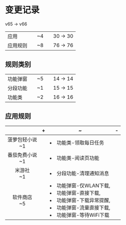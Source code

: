 # 变更记录

v65 -> v66

||||||
|-|:-:|:-:|:-:|:-:|
|应用||~4||30 -> 30|
|应用规则||~8||76 -> 76|

## 规则类别

||||||
|-|:-:|:-:|:-:|:-:|
|功能弹窗||~5||14 -> 14|
|分段功能||~1||15 -> 15|
|功能类||~2||16 -> 16|

## 应用规则

||+|~|-|
|:-:|-|-|-|
|菠萝包轻小说<br>~1||<li>功能类-领取每日任务||
|番茄免费小说<br>~1||<li>功能类-阅读页功能||
|米游社<br>~1||<li>分段功能-清理通知消息||
|软件商店<br>~5||<li>功能弹窗-仅WLAN下载,<li>功能弹窗-直接下载,<li>功能弹窗-下载异常提醒,<li>功能弹窗-流量直接下载,<li>功能弹窗-等待WiFi下载||
